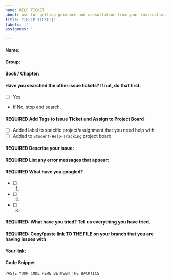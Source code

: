 ```yaml
---
name: HELP TICKET
about: use for getting guidance and consultation from your instruction team
title: "[HELP TICKET]"
labels: ''
assignees: ''

---
```

<!--- (Since we don't know you by your github handle) --->
#### Name:
<!--- (if applicaable) --->
#### Group:
<!--- (if applicable) ---> 
#### Book / Chapter: 

#### Have you searched the other issue tickets? If not, do that first. 
- [ ] Yes
- If No, stop and search.

####  REQUIRED Add Tags to Issue Ticket and Assign to Project Board
<!-- (Check these prior to creating the issue ticket) --> 
<!-- These can be added in the column on the right -->
- [ ] Added label to specific project/assignment that you need help with
- [ ] Added to `Student-Help-Tracking` project board

#### REQUIRED Describe your issue:
>>

#### REQUIRED List any error messages that appear:
<!-- PASTE ERROR MESSAGE HERE -->

#### REQUIRED What have you googled? 
<!--- Paste links to the things you have found from your google search - You must have at least 3 -->
- [ ] 1. 
- [ ] 2. 
- [ ] 3. 

#### REQUIRED: What have you tried? Tell us everything you have tried. 
>>

#### REQUIRED: Copy/paste link TO THE FILE on your branch that you are having issues with
<!--- We will not accept links to the whole repo. You must provide a link directly to the specific file --->
**Your link:**

#### Code Snippet

```
PASTE YOUR CODE HERE BETWEEN THE BACKTICS
```
